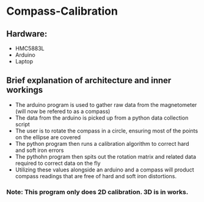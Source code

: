 # Compass-Calibration

## Hardware:
* HMC5883L
* Arduino
* Laptop

## Brief explanation of architecture and inner workings
* The arduino program is used to gather raw data from the magnetometer (will now be refered to as a compass)
* The data from the arduino is picked up from a python data collection script
* The user is to rotate the compass in a circle, ensuring most of the points on the ellipse are covered
* The python program then runs a calibration algorithm to correct hard and soft iron errors
* The pythohn program then spits out the rotation matrix and related data required to correct data on the fly
* Utilizing these values alongside an arduino and a compass will product compass readings that are free of hard and soft iron distortions.

### Note: This program only does 2D calibration. 3D is in works.
